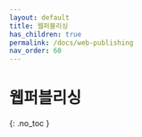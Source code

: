 ```yaml
---
layout: default
title: 웹퍼블리싱
has_children: true
permalink: /docs/web-publishing
nav_order: 60
---
```


# 웹퍼블리싱
{: .no_toc }

